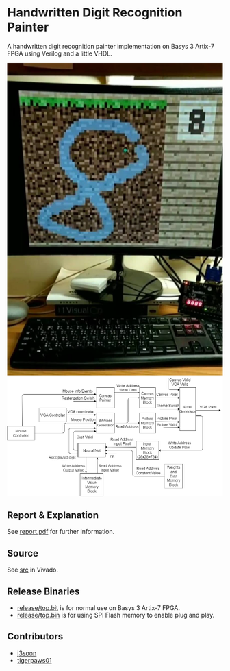 # Handwritten Digit Recognition Painter

A handwritten digit recognition painter implementation on Basys 3 Artix-7 FPGA using Verilog and a little VHDL.

![](docs/imgs/preview.png)
![](docs/imgs/block-diagram.png)

## Report & Explanation

See [report.pdf](/report.pdf) for further information.

## Source

See [src](/src) in Vivado.

## Release Binaries

- [release/top.bit](/release/top.bit) is for normal use on Basys 3 Artix-7 FPGA.
- [release/top.bin](/release/top.bin) is for using SPI Flash memory to enable plug and play.

## Contributors

- [j3soon](https://github.com/j3soon)
- [tigerpaws01](https://github.com/tigerpaws01)

